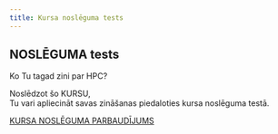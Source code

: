 ```yaml
---
title: Kursa noslēguma tests
---
```



## NOSLĒGUMA tests

Ko Tu tagad zini par HPC?

Noslēdzot šo KURSU,  
Tu vari apliecināt savas zināšanas piedaloties kursa noslēguma testā.  

[KURSA NOSLĒGUMA PARBAUDĪJUMS](https://hpc-testi-final.netlify.app/)
